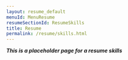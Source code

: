 ```yaml
---
layout: resume_default
menuId: MenuResume
resumeSectionId: ResumeSkills
title: Resume
permalink: /resume/skills.html
---
```


***This is a placeholder page for a resume skills***
